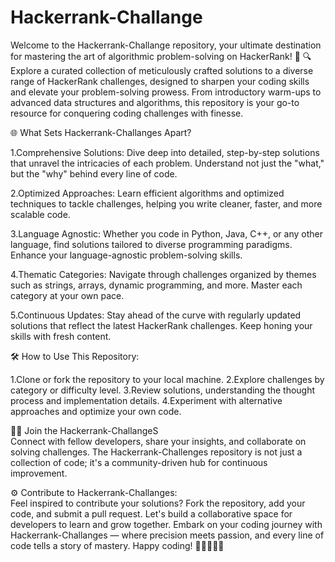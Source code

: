 # Hackerrank-Challange

Welcome to the Hackerrank-Challange repository, your ultimate destination for mastering the art of algorithmic problem-solving on HackerRank! 🚀  🔍 Explore a curated collection of meticulously crafted solutions to a diverse range of HackerRank challenges, designed to sharpen your coding skills and elevate your problem-solving prowess. From introductory warm-ups to advanced data structures and algorithms, this repository is your go-to resource for conquering coding challenges with finesse.  

🌐 What Sets Hackerrank-Challanges Apart?  

1.Comprehensive Solutions: Dive deep into detailed, step-by-step solutions that unravel the intricacies of each problem. Understand not just the "what," but the "why" behind every line of code.  

2.Optimized Approaches: Learn efficient algorithms and optimized techniques to tackle challenges, helping you write cleaner, faster, and more scalable code.  

3.Language Agnostic: Whether you code in Python, Java, C++, or any other language, find solutions tailored to diverse programming paradigms. Enhance your language-agnostic problem-solving skills.  

4.Thematic Categories: Navigate through challenges organized by themes such as strings, arrays, dynamic programming, and more. Master each category at your own pace.  

5.Continuous Updates: Stay ahead of the curve with regularly updated solutions that reflect the latest HackerRank challenges. Keep honing your skills with fresh content.  

🛠️ How to Use This Repository:  

1.Clone or fork the repository to your local machine. 
2.Explore challenges by category or difficulty level. 
3.Review solutions, understanding the thought process and implementation details. 
4.Experiment with alternative approaches and optimize your own code. 

👩‍💻 Join the Hackerrank-ChallangeS  
Connect with fellow developers, share your insights, and collaborate on solving challenges. The Hackerrank-Challenges repository is not just a collection of code; it's a community-driven hub for continuous improvement.  

⚙️ Contribute to Hackerrank-Challanges:  
Feel inspired to contribute your solutions? Fork the repository, add your code, and submit a pull request. Let's build a collaborative space for developers to learn and grow together.  Embark on your coding journey with Hackerrank-Challanges — where precision meets passion, and every line of code tells a story of mastery. Happy coding! 🚀👩‍💻👨‍💻
